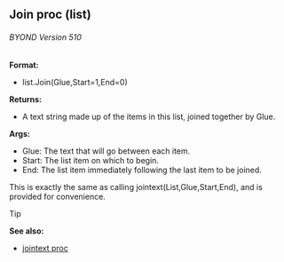 ## Join proc (list) 
###### BYOND Version 510

**Format:**
+   list.Join(Glue,Start=1,End=0)
<!-- -->
**Returns:**
+   A text string made up of the items in this list, joined together by
    Glue.
<!-- -->
**Args:**
+   Glue: The text that will go between each item.
+   Start: The list item on which to begin.
+   End: The list item immediately following the last item to be joined.


This is exactly the same as calling
jointext(List,Glue,Start,End), and is provided for convenience.

> [!TIP] 
> **See also:**
> +   [jointext proc](/ref/proc/jointext.md) <!-- -->